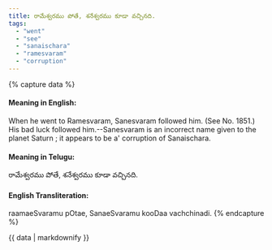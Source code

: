 ```yaml
---
title: రామేశ్వరము పోతే, శనేశ్వరము కూడా వచ్చినది.
tags:
  - "went"
  - "see"
  - "sanaischara"
  - "ramesvaram"
  - "corruption"
---
```


{% capture data %}
#### Meaning in English:
When he went to Ramesvaram, Sanesvaram followed him.
(See No. 1851.)
His bad luck followed him.--Sanesvaram is an incorrect name given to the planet Saturn ; it appears to be a' corruption of Sanaischara.

#### Meaning in Telugu:
రామేశ్వరము పోతే, శనేశ్వరము కూడా వచ్చినది.

#### English Transliteration:
raamaeSvaramu pOtae, SanaeSvaramu kooDaa vachchinadi.
{% endcapture %}

{{ data | markdownify }}

